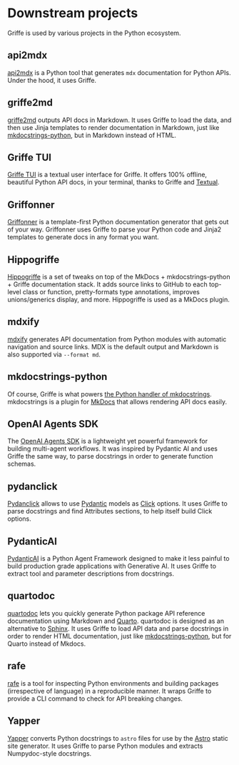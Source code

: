 # Downstream projects

Griffe is used by various projects in the Python ecosystem.

## api2mdx

[api2mdx](https://github.com/Mirascope/api2mdx) is a Python tool that generates `mdx` documentation for Python APIs. Under the hood, it uses Griffe.

## griffe2md

[griffe2md](https://mkdocstrings.github.io/griffe2md/) outputs API docs in Markdown. It uses Griffe to load the data, and then use Jinja templates to render documentation in Markdown, just like [mkdocstrings-python](https://mkdocstrings.github.io/python/), but in Markdown instead of HTML.

## Griffe TUI

[Griffe TUI](https://mkdocstrings.github.io/griffe-tui/) is a textual user interface for Griffe. It offers 100% offline, beautiful Python API docs, in your terminal, thanks to Griffe and [Textual](https://textual.textualize.io/).

## Griffonner

[Griffonner](https://will-langdale.github.io/griffonner/) is a template-first Python documentation generator that gets out of your way. Griffonner uses Griffe to parse your Python code and Jinja2 templates to generate docs in any format you want.

## Hippogriffe

[Hippogriffe](https://github.com/patrick-kidger/hippogriffe) is a set of tweaks on top of the MkDocs + mkdocstrings-python + Griffe documentation stack. It adds source links to GitHub to each top-level class or function, pretty-formats type annotations, improves unions/generics display, and more. Hippogriffe is used as a MkDocs plugin.

## mdxify

[mdxify](https://github.com/zzstoatzz/mdxify) generates API documentation from Python modules with automatic navigation and source links. MDX is the default output and Markdown is also supported via `--format md`.

## mkdocstrings-python

Of course, Griffe is what powers [the Python handler of mkdocstrings](https://mkdocstrings.github.io/python/). mkdocstrings is a plugin for [MkDocs](https://www.mkdocs.org/) that allows rendering API docs easily.

## OpenAI Agents SDK

The [OpenAI Agents SDK](https://github.com/openai/openai-agents-python) is a lightweight yet powerful framework for building multi-agent workflows. It was inspired by Pydantic AI and uses Griffe the same way, to parse docstrings in order to generate function schemas.

## pydanclick

[Pydanclick](https://pypi.org/project/pydanclick/) allows to use [Pydantic](https://docs.pydantic.dev/latest/) models as [Click](https://click.palletsprojects.com/en/8.1.x/) options. It uses Griffe to parse docstrings and find Attributes sections, to help itself build Click options.

## PydanticAI

[PydanticAI](https://ai.pydantic.dev/) is a Python Agent Framework designed to make it less painful to build production grade applications with Generative AI. It uses Griffe to extract tool and parameter descriptions from docstrings.

## quartodoc

[quartodoc](https://machow.github.io/quartodoc/) lets you quickly generate Python package API reference documentation using Markdown and [Quarto](https://quarto.org/). quartodoc is designed as an alternative to [Sphinx](https://www.sphinx-doc.org/en/master/). It uses Griffe to load API data and parse docstrings in order to render HTML documentation, just like [mkdocstrings-python](https://mkdocstrings.github.io/python/), but for Quarto instead of Mkdocs.

## rafe

[rafe](https://pypi.org/project/rafe/) is a tool for inspecting Python environments and building packages (irrespective of language) in a reproducible manner. It wraps Griffe to provide a CLI command to check for API breaking changes.

## Yapper

[Yapper](https://pypi.org/project/yapper/) converts Python docstrings to `astro` files for use by the [Astro](https://astro.build/) static site generator. It uses Griffe to parse Python modules and extracts Numpydoc-style docstrings.
